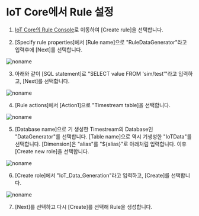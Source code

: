 # IoT Core에서 Rule 설정

1) [IoT Core의 Rule Console](https://us-east-1.console.aws.amazon.com/iot/home?region=us-east-1#/rulehub)로 이동하여 [Create rule]을 선택합니다. 

2) [Specify rule properties]에서 [Rule name]으로 "RuleDataGenerator"라고 입력후에 [Next]를 선택합니다.


![noname](https://user-images.githubusercontent.com/52392004/177545100-cfa26a68-575b-4b96-b568-0fc751c76419.png)

3) 아래와 같이 [SQL statement]로 "SELECT value FROM 'sim/test'"라고 입력하고, [Next]를 선택합니다. 

![noname](https://user-images.githubusercontent.com/52392004/177545520-d6880790-e868-440b-b3da-e225cad7ea79.png)

4) [Rule actions]에서 [Action1]으로 "Timestream table]을 선택합니다. 

![noname](https://user-images.githubusercontent.com/52392004/177545926-7f709b78-8868-4e1f-b706-964cddcd12df.png)

5) [Database name]으로 기 생성한 Timestream의 Database인 "DataGenerator"를 선택합니다. [Table name]으로 역시 기생성한 "IoTData"를 선택합니다. [Dimension]은 "alias"를 "${alias}"로 아래처럼 입력합니다. 이후 [Create new role]을 선택합니다.

![noname](https://user-images.githubusercontent.com/52392004/177547869-9646493f-0dcb-4e53-8670-6fbc9388d4ea.png)

6) [Create role]에서 "IoT_Data_Generation"라고 입력하고, [Create]를 선택합니다. 

![noname](https://user-images.githubusercontent.com/52392004/177548425-b2db3a58-b511-41c3-bfda-f8f14ae58ba6.png)

7) [Next]를 선택하고 다시 [Create]를 선택해 Rule을 생성합니다. 


